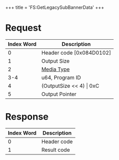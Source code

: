 +++
title = 'FS:GetLegacySubBannerData'
+++

# Request

| Index Word | Description                                            |
|------------|--------------------------------------------------------|
| 0          | Header code \[0x084D0102\]                             |
| 1          | Output Size                                            |
| 2          | [Media Type](Filesystem_services#MediaType "wikilink") |
| 3-4        | u64, Program ID                                        |
| 4          | (OutputSize \<\< 4) \| 0xC                             |
| 5          | Output Pointer                                         |

# Response

| Index Word | Description |
|------------|-------------|
| 0          | Header code |
| 1          | Result code |